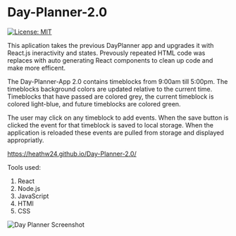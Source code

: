 # Day-Planner-2.0

[![License: MIT](https://img.shields.io/badge/License-MIT-yellow?style=plastic.svg)](https://opensource.org/licenses/MIT)

This aplication takes the previous DayPlanner app and upgrades it with React.js ineractivity and states. Prevously repeated HTML code was replaces with auto generating React components to clean up code and make more efficent.

The Day-Planner-App 2.0 contains timeblocks from 9:00am till 5:00pm. The timeblocks background colors are updated relative to the current time. Timeblocks that have passed are colored grey, the current timeblock is colored light-blue, and future timeblocks are colored green. 

The user may click on any timeblock to add events. When the save button is clicked the event for
that timeblock is saved to local storage. When the application is reloaded these events are pulled from storage and displayed appropriatly. 


https://heathw24.github.io/Day-Planner-2.0/


Tools used:
1. React
2. Node.js
3. JavaScript
4. HTMl
5. CSS


![Day Planner Screenshot]()